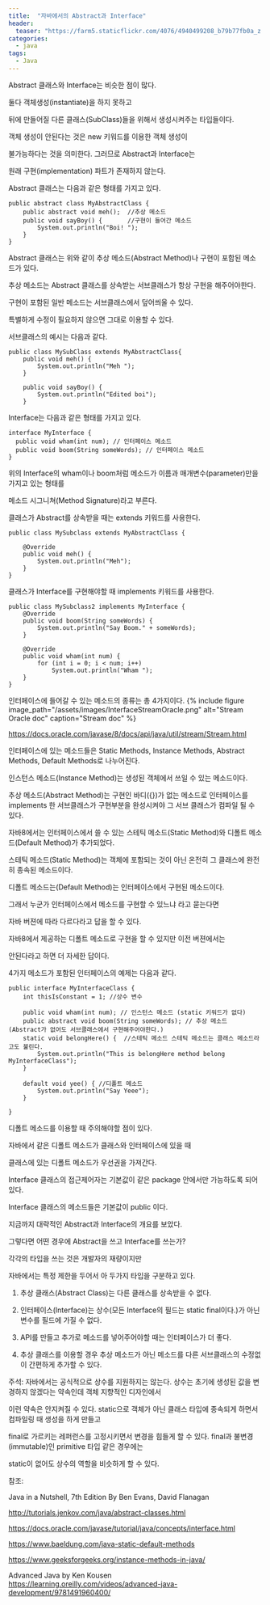 ```yaml
---
title:  "자바에서의 Abstract과 Interface"
header:
  teaser: "https://farm5.staticflickr.com/4076/4940499208_b79b77fb0a_z.jpg"
categories:
  - java
tags:
  - Java
---
```


  Abstract 클래스와 Interface는 비슷한 점이 많다.

둘다 객체생성(instantiate)을 하지 못하고

뒤에 만들어질 다른 클래스(SubClass)들을 위해서 생성시켜주는 타입들이다.

객체 생성이 안된다는 것은 new 키워드를 이용한 객체 생성이

불가능하다는 것을 의미한다. 그러므로 Abstract과 Interface는

원래 구현(implementation) 파트가 존재하지 않는다.

 Abstract 클래스는 다음과 같은 형태를 가지고 있다.

```
public abstract class MyAbstractClass {
    public abstract void meh();  //추상 메소드
    public void sayBoy() {       //구현이 들어간 메소드
        System.out.println("Boi! ");
    }
}
```

Abstract 클래스는 위와 같이 추상 메소드(Abstract Method)나 구현이 포함된 메소드가 있다.

추상 메소드는 Abstract 클래스를 상속받는 서브클래스가 항상 구현을 해주어야한다.

구현이 포함된 일반 메소드는 서브클래스에서 덮어씌울 수 있다.

특별하게 수정이 필요하지 않으면 그대로 이용할 수 있다.

 서브클래스의 예시는 다음과 같다.

```
public class MySubClass extends MyAbstractClass{
    public void meh() {
        System.out.println("Meh ");
    }

    public void sayBoy() {
        System.out.println("Edited boi");
    }
```

 Interface는 다음과 같은 형태를 가지고 있다.

```
interface MyInterface {
  public void wham(int num); // 인터페이스 메소드
  public void boom(String someWords); // 인터페이스 메소드
}
```

위의 Interface의 wham이나 boom처럼 메소드가 이름과 매개변수(parameter)만을 가지고 있는 형태를

메소드 시그니쳐(Method Signature)라고 부른다.


  클래스가 Abstract를 상속받을 때는 extends 키워드를 사용한다.

```
public class MySubclass extends MyAbstractClass {

    @Override
    public void meh() {
        System.out.println("Meh");
    }
}
```


  클래스가 Interface를 구현해야할 때 implements 키워드를 사용한다.

```
public class MySubclass2 implements MyInterface {
    @Override
    public void boom(String someWords) {
        System.out.println("Say Boom." + someWords);
    }

    @Override
    public void wham(int num) {
        for (int i = 0; i < num; i++)
            System.out.println("Wham ");
    }
}
```

인터페이스에 들어갈 수 있는 메소드의 종류는 총 4가지이다.
{% include figure image_path="/assets/images/InterfaceStreamOracle.png" alt="Stream Oracle doc" caption="Stream doc" %}

https://docs.oracle.com/javase/8/docs/api/java/util/stream/Stream.html

인터페이스에 있는 메소드들은 Static Methods, Instance Methods, Abstract Methods, Default Methods로 나누어진다.

인스턴스 메소드(Instance Method)는 생성된 객체에서 쓰일 수 있는 메소드이다.

추상 메소드(Abstract Method)는 구현인 바디({})가 없는 메소드로 인터페이스를 implements 한 서브클래스가 구현부분을 완성시켜야 그 서브 클래스가 컴파일 될 수 있다.

자바8에서는 인터페이스에서 쓸 수 있는 스테틱 메소드(Static Method)와 디폴트 메소드(Default Method)가 추가되었다.

스테틱 메소드(Static Method)는 객체에 포함되는 것이 아닌 온전히 그 클래스에 완전히 종속된 메소드이다.

디폴트 메소드는(Default Method)는 인터페이스에서 구현된 메소드이다.

그래서 누군가 인터페이스에서 메소드를 구현할 수 있느냐 라고 묻는다면

자바 버젼에 따라 다르다라고 답을 할 수 있다.

자바8에서 제공하는 디폴트 메소드로 구현을 할 수 있지만 이전 버젼에서는

안된다라고 하면 더 자세한 답이다.


4가지 메소드가 포함된 인터페이스의 예제는 다음과 같다.

```
public interface MyInterfaceClass {
    int thisIsConstant = 1; //상수 변수

    public void wham(int num); // 인스턴스 메소드 (static 키워드가 없다)
    public abstract void boom(String someWords); // 추상 메소드 (Abstract가 없어도 서브클래스에서 구현해주어야한다.)
    static void belongHere() {  //스테틱 메소드 스테틱 메소드는 클래스 메소드라고도 불린다.
        System.out.println("This is belongHere method belong MyInterfaceClass");
    }

    default void yee() { //디폴트 메소드
        System.out.println("Say Yeee");
    }

}
```


디폴트 메소드를 이용할 때 주의해야할 점이 있다.

자바에서 같은 디폴트 메소드가 클래스와 인터페이스에 있을 때

클래스에 있는 디폴트 메소드가 우선권을 가져간다.

Interface 클래스의 접근제어자는 기본값이 같은 package 안에서만 가능하도록 되어 있다.

Interface 클래스의 메소드들은 기본값이 public 이다.




지금까지 대략적인 Abstract과 Interface의 개요를 보았다.

그렇다면 어떤 경우에 Abstract을 쓰고 Interface를 쓰는가?

각각의 타입을 쓰는 것은 개발자의 재량이지만

자바에서는 특정 제한을 두어서 아 두가지 타입을 구분하고 있다.

1. 추상 클래스(Abstract Class)는 다른 클래스를 상속받을 수 없다.

2. 인터페이스(Interface)는 상수(모든 Interface의 필드는 static final이다.)가 아닌 변수를 필드에 가질 수 없다.
 
3. API를 만들고 추가로 메소드를 넣어주어야할 때는 인터페이스가 더 좋다.
 
4. 추상 클래스를 이용할 경우 추상 메소드가 아닌 메소드를 다른 서브클래스의 수정없이 간편하게 추가할 수 있다.



주석: 자바에서는 공식적으로 상수를 지원하지는 않는다. 상수는 초기에 생성된 값을 변경하지 않겠다는 약속인데 객체 지향적인 디자인에서

이런 약속은 안지켜질 수 있다. static으로 객체가 아닌 클래스 타입에 종속되게 하면서 컴파일링 때 생성을 하게 만들고

final로 가르키는 레퍼런스를 고정시키면서 변경을 힘들게 할 수 있다. final과 불변경(immutable)인 primitive 타입 같은 경우에는

static이 없어도 상수의 역할을 비슷하게 할 수 있다.



참조: 

Java in a Nutshell, 7th Edition By Ben Evans, David Flanagan

http://tutorials.jenkov.com/java/abstract-classes.html

https://docs.oracle.com/javase/tutorial/java/concepts/interface.html

https://www.baeldung.com/java-static-default-methods

https://www.geeksforgeeks.org/instance-methods-in-java/

Advanced Java by Ken Kousen https://learning.oreilly.com/videos/advanced-java-development/9781491960400/
